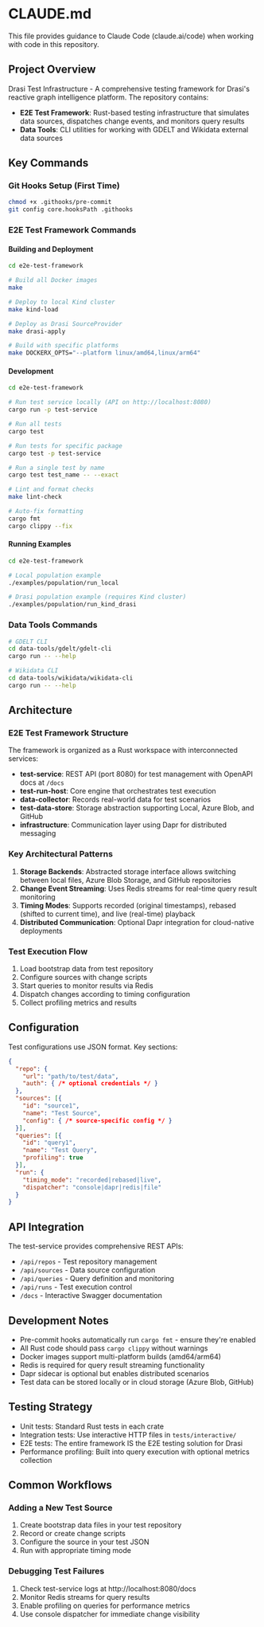 # CLAUDE.md

This file provides guidance to Claude Code (claude.ai/code) when working with code in this repository.

## Project Overview

Drasi Test Infrastructure - A comprehensive testing framework for Drasi's reactive graph intelligence platform. The repository contains:
- **E2E Test Framework**: Rust-based testing infrastructure that simulates data sources, dispatches change events, and monitors query results
- **Data Tools**: CLI utilities for working with GDELT and Wikidata external data sources

## Key Commands

### Git Hooks Setup (First Time)
```bash
chmod +x .githooks/pre-commit
git config core.hooksPath .githooks
```

### E2E Test Framework Commands

#### Building and Deployment
```bash
cd e2e-test-framework

# Build all Docker images
make

# Deploy to local Kind cluster
make kind-load

# Deploy as Drasi SourceProvider
make drasi-apply

# Build with specific platforms
make DOCKERX_OPTS="--platform linux/amd64,linux/arm64"
```

#### Development
```bash
cd e2e-test-framework

# Run test service locally (API on http://localhost:8080)
cargo run -p test-service

# Run all tests
cargo test

# Run tests for specific package
cargo test -p test-service

# Run a single test by name
cargo test test_name -- --exact

# Lint and format checks
make lint-check

# Auto-fix formatting
cargo fmt
cargo clippy --fix
```

#### Running Examples
```bash
cd e2e-test-framework

# Local population example
./examples/population/run_local

# Drasi population example (requires Kind cluster)
./examples/population/run_kind_drasi
```

### Data Tools Commands

```bash
# GDELT CLI
cd data-tools/gdelt/gdelt-cli
cargo run -- --help

# Wikidata CLI  
cd data-tools/wikidata/wikidata-cli
cargo run -- --help
```

## Architecture

### E2E Test Framework Structure
The framework is organized as a Rust workspace with interconnected services:

- **test-service**: REST API (port 8080) for test management with OpenAPI docs at `/docs`
- **test-run-host**: Core engine that orchestrates test execution
- **data-collector**: Records real-world data for test scenarios
- **test-data-store**: Storage abstraction supporting Local, Azure Blob, and GitHub
- **infrastructure**: Communication layer using Dapr for distributed messaging

### Key Architectural Patterns

1. **Storage Backends**: Abstracted storage interface allows switching between local files, Azure Blob Storage, and GitHub repositories
2. **Change Event Streaming**: Uses Redis streams for real-time query result monitoring
3. **Timing Modes**: Supports recorded (original timestamps), rebased (shifted to current time), and live (real-time) playback
4. **Distributed Communication**: Optional Dapr integration for cloud-native deployments

### Test Execution Flow
1. Load bootstrap data from test repository
2. Configure sources with change scripts
3. Start queries to monitor results via Redis
4. Dispatch changes according to timing configuration
5. Collect profiling metrics and results

## Configuration

Test configurations use JSON format. Key sections:

```json
{
  "repo": {
    "url": "path/to/test/data",
    "auth": { /* optional credentials */ }
  },
  "sources": [{
    "id": "source1",
    "name": "Test Source",
    "config": { /* source-specific config */ }
  }],
  "queries": [{
    "id": "query1",
    "name": "Test Query",
    "profiling": true
  }],
  "run": {
    "timing_mode": "recorded|rebased|live",
    "dispatcher": "console|dapr|redis|file"
  }
}
```

## API Integration

The test-service provides comprehensive REST APIs:
- `/api/repos` - Test repository management
- `/api/sources` - Data source configuration
- `/api/queries` - Query definition and monitoring
- `/api/runs` - Test execution control
- `/docs` - Interactive Swagger documentation

## Development Notes

- Pre-commit hooks automatically run `cargo fmt` - ensure they're enabled
- All Rust code should pass `cargo clippy` without warnings
- Docker images support multi-platform builds (amd64/arm64)
- Redis is required for query result streaming functionality
- Dapr sidecar is optional but enables distributed scenarios
- Test data can be stored locally or in cloud storage (Azure Blob, GitHub)

## Testing Strategy

- Unit tests: Standard Rust tests in each crate
- Integration tests: Use interactive HTTP files in `tests/interactive/`
- E2E tests: The entire framework IS the E2E testing solution for Drasi
- Performance profiling: Built into query execution with optional metrics collection

## Common Workflows

### Adding a New Test Source
1. Create bootstrap data files in your test repository
2. Record or create change scripts
3. Configure the source in your test JSON
4. Run with appropriate timing mode

### Debugging Test Failures
1. Check test-service logs at http://localhost:8080/docs
2. Monitor Redis streams for query results
3. Enable profiling on queries for performance metrics
4. Use console dispatcher for immediate change visibility